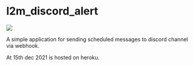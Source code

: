 # l2m_discord_alert

![](https://heroku-status-badges.herokuapp.com/l2m-alert)

A simple application for sending scheduled messages to discord channel via webhook.

At 15th dec 2021 is hosted on heroku.
